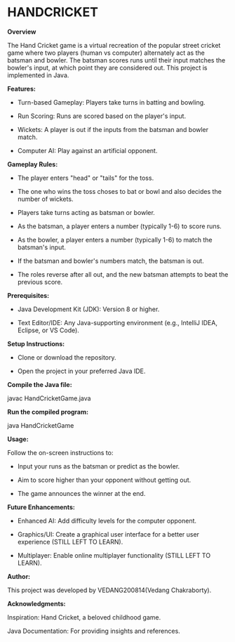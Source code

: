# HANDCRICKET

**Overview**

The Hand Cricket game is a virtual recreation of the popular street cricket game where two players (human vs computer) alternately act as the batsman and bowler. The batsman scores runs until their input matches the bowler's input, at which point they are considered out. This project is implemented in Java.

**Features:**

* Turn-based Gameplay: Players take turns in batting and bowling.

* Run Scoring: Runs are scored based on the player's input.

* Wickets: A player is out if the inputs from the batsman and bowler match.

* Computer AI: Play against an artificial opponent.

**Gameplay Rules:**

* The player enters "head" or "tails" for the toss.

* The one who wins the toss choses to bat or bowl and also decides the number of wickets.

* Players take turns acting as batsman or bowler.

* As the batsman, a player enters a number (typically 1-6) to score runs.

* As the bowler, a player enters a number (typically 1-6) to match the batsman's input.

* If the batsman and bowler's numbers match, the batsman is out.

* The roles reverse after all out, and the new batsman attempts to beat the previous score.

**Prerequisites:**

* Java Development Kit (JDK): Version 8 or higher.

* Text Editor/IDE: Any Java-supporting environment (e.g., IntelliJ IDEA, Eclipse, or VS Code).

**Setup Instructions:**

* Clone or download the repository.

* Open the project in your preferred Java IDE.

**Compile the Java file:**

javac HandCricketGame.java

**Run the compiled program:**

java HandCricketGame

**Usage:**

Follow the on-screen instructions to:

* Input your runs as the batsman or predict as the bowler.

* Aim to score higher than your opponent without getting out.

* The game announces the winner at the end.

**Future Enhancements:**

* Enhanced AI: Add difficulty levels for the computer opponent.

* Graphics/UI: Create a graphical user interface for a better user experience (STILL LEFT TO LEARN).

* Multiplayer: Enable online multiplayer functionality (STILL LEFT TO LEARN).

**Author:**

This project was developed by VEDANG200814(Vedang Chakraborty).

**Acknowledgments:**

Inspiration: Hand Cricket, a beloved childhood game.

Java Documentation: For providing insights and references.

